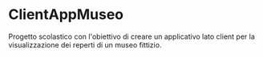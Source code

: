 # ClientAppMuseo
Progetto scolastico con l'obiettivo di creare un applicativo lato client per la visualizzazione dei reperti di un museo fittizio.

